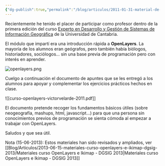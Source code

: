 ```yaml
---
{"dg-publish":true,"permalink":"/blog/articulos/2011-01-31-material-de-introduccion-a-openlayers/material-de-introduccion-a-open-layers/","title":"Material de introducción a OpenLayers","tags":["curso","openlayers"]}
---
```



Recientemente he tenido el placer de participar como profesor dentro de la primera edición del curso [Experto en Desarrollo y Gestión de Sistemas de Información Geográfica](http://www.unican.es/NR/rdonlyres/9F06DA8F-9929-4FE5-8D92-E78EFA15518A/57934/TRIPTICO_CURSOEXPERTODGSIG_2010A2011.pdf) de la Universidad de Cantabria.

El módulo que impartí era una introducción rápida a **OpenLayers**. La mayoría de los alumnos eran geógrafos, pero también había biólogos, historiadores, sociólogos... sin una base previa de programación pero con interés en aprender.

![openlayers.png](/img/user/Blog/Articulos/2011-01-31-material-de-introduccion-a-openlayers/media/openlayers.png)

Cuelgo a continuación el documento de apuntes que se les entregó a los alumnos para apoyar y complementar los ejercicios prácticos hechos en clase.

![[curso-openlayers-victorvelarde-2011.pdf]]

El documento pretende recoger los fundamentos básicos útiles (sobre neogeografía, mashups, html, javascript...) para que una persona sin conocimientos previos de programación se sienta cómoda al empezar a trabajar con OpenLayers.

Saludos y que sea útil.

Nota (15-06-2013): Estos materiales han sido revisados y ampliados, ver [[Blog/Articulos/2013-06-15-materiales-curso-openlayers-e-ikimap-dgsig-2013/Materiales curso OpenLayers e Ikimap - DGSIG 2013\|Materiales curso OpenLayers e Ikimap - DGSIG 2013]]